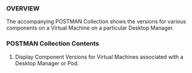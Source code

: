 ### OVERVIEW

The accompanying POSTMAN Collection shows the versions for various components on a Virtual Machine on a particular Desktop Manager.

### POSTMAN Collection Contents

1. Display Component Versions for Virtual Machines associated with a Desktop Manager or Pod.